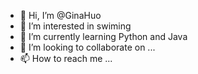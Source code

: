 - 👋 Hi, I’m @GinaHuo
- 👀 I’m interested in swiming
- 🌱 I’m currently learning Python and Java
- 💞️ I’m looking to collaborate on ...
- 📫 How to reach me ...

<!---
GinaHuo/GinaHuo is a ✨ special ✨ repository because its `README.md` (this file) appears on your GitHub profile.
You can click the Preview link to take a look at your changes.
--->
